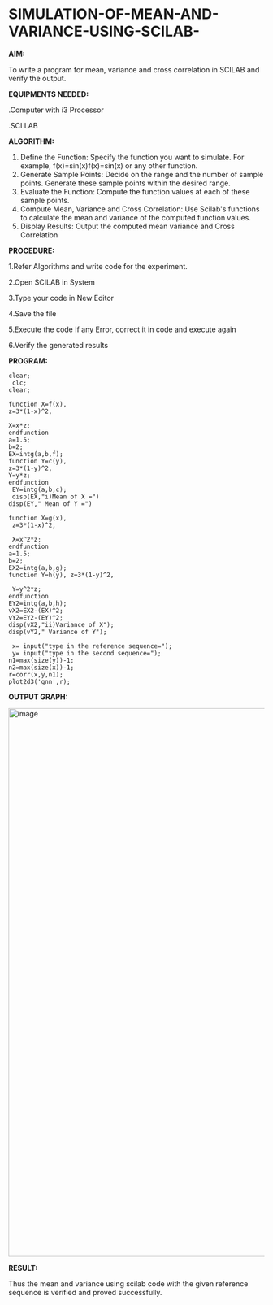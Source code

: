 # SIMULATION-OF-MEAN-AND-VARIANCE-USING-SCILAB-
__AIM:__

To write a program for mean, variance and cross correlation in SCILAB and verify the output. 

__EQUIPMENTS NEEDED:__

.Computer with i3 Processor 

.SCI LAB 

__ALGORITHM:__

1. Define the Function: Specify the function you want to simulate. For example, 
f(x)=sin⁡(x)f(x)=sin(x) or any other function. 
2. Generate Sample Points: Decide on the range and the number of sample points. Generate 
these sample points within the desired range. 
3. Evaluate the Function: Compute the function values at each of these sample points. 
4. Compute Mean, Variance and Cross Correlation: Use Scilab's functions to calculate the 
mean and variance of the computed function values. 
5. Display Results: Output the computed mean variance and Cross Correlation 

__PROCEDURE:__ 

1.Refer Algorithms and write code for the experiment. 

2.Open SCILAB in System 

3.Type your code in New Editor 

4.Save the file 

5.Execute the code If any Error, correct it in code and execute again 
  
6.Verify the generated results

__PROGRAM:__
```
clear;
 clc; 
clear; 
 
function X=f(x), 
z=3*(1-x)^2,

X=x*z; 
endfunction 
a=1.5; 
b=2; 
EX=intg(a,b,f); 
function Y=c(y), 
z=3*(1-y)^2,  
Y=y*z;
endfunction
 EY=intg(a,b,c);
 disp(EX,"i)Mean of X =") 
disp(EY," Mean of Y =")

function X=g(x),
 z=3*(1-x)^2,

 X=x^2*z; 
endfunction 
a=1.5; 
b=2; 
EX2=intg(a,b,g); 
function Y=h(y), z=3*(1-y)^2,

 Y=y^2*z;
endfunction 
EY2=intg(a,b,h); 
vX2=EX2-(EX)^2; 
vY2=EY2-(EY)^2;
disp(vX2,"ii)Variance of X"); 
disp(vY2," Variance of Y");

 x= input("type in the reference sequence=");
 y= input("type in the second sequence=");
n1=max(size(y))-1;
n2=max(size(x))-1;
r=corr(x,y,n1); 
plot2d3('gnn',r);
```

__OUTPUT GRAPH:__

<img width="1919" height="1079" alt="image" src="https://github.com/user-attachments/assets/5735423d-72d8-4f1d-bda7-118b5648114f" />


__RESULT:__

Thus the mean and variance using scilab code with the given reference sequence is verified and proved successfully.

